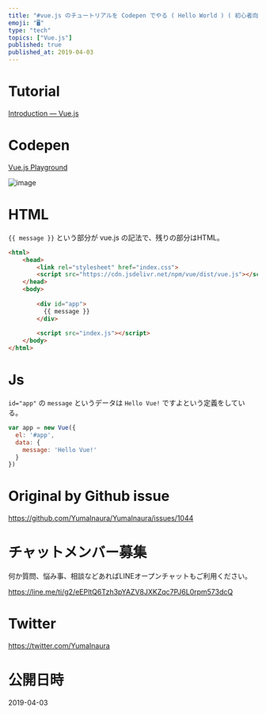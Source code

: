 ```yaml
---
title: "#vue.js のチュートリアルを Codepen でやる ( Hello World ) ( 初心者向け )"
emoji: "🖥"
type: "tech"
topics: ["Vue.js"]
published: true
published_at: 2019-04-03
---
```


# Tutorial

[Introduction — Vue.js](https://vuejs.org/v2/guide/)

# Codepen

[Vue.js Playground](https://codepen.io/yumainaura/pen/dLYoBx)

![image](https://user-images.githubusercontent.com/13635059/55444073-02dc1300-55f0-11e9-859d-aa46548f3255.png)

# HTML

`{{ message }}` という部分が vue.js の記法で、残りの部分はHTML。

```html
<html>
    <head>
        <link rel="stylesheet" href="index.css">
        <script src="https://cdn.jsdelivr.net/npm/vue/dist/vue.js"></script>
    </head>
    <body>
        
        <div id="app">
          {{ message }}
        </div>
            
        <script src="index.js"></script>
    </body>
</html>
```

# Js

`id="app"` の `message` というデータは `Hello Vue!` ですよという定義をしている。

```js
var app = new Vue({
  el: '#app',
  data: {
    message: 'Hello Vue!'
  }
})
```

# Original by Github issue

https://github.com/YumaInaura/YumaInaura/issues/1044








<!-- Update From Qiita API -->

# チャットメンバー募集


何か質問、悩み事、相談などあればLINEオープンチャットもご利用ください。

https://line.me/ti/g2/eEPltQ6Tzh3pYAZV8JXKZqc7PJ6L0rpm573dcQ





# Twitter


https://twitter.com/YumaInaura


<!-- Update From Qiita API -->



# 公開日時

2019-04-03
